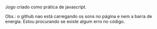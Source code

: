 Jogo criado como prática de javascript.

Obs.: o github nao está carregando os sons no página e nem a barra de energia. Estou procurando se existe algum erro no código.
